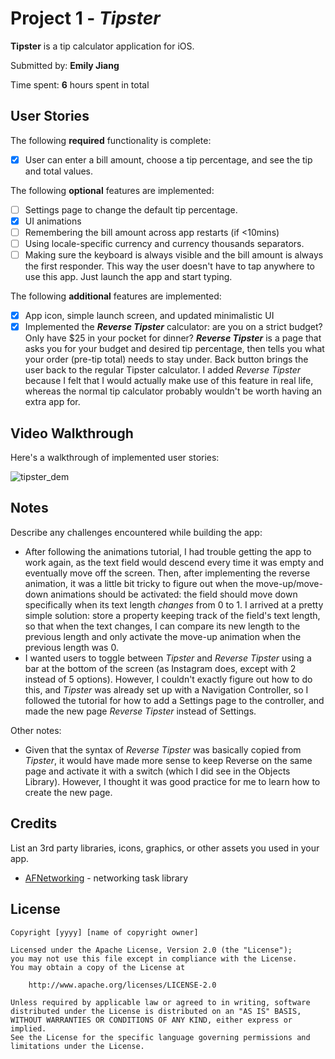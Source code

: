 # Project 1 - *Tipster*

**Tipster** is a tip calculator application for iOS.

Submitted by: **Emily Jiang**

Time spent: **6** hours spent in total

## User Stories

The following **required** functionality is complete:

* [x] User can enter a bill amount, choose a tip percentage, and see the tip and total values.

The following **optional** features are implemented:

* [ ] Settings page to change the default tip percentage.
* [x] UI animations
* [ ] Remembering the bill amount across app restarts (if <10mins)
* [ ] Using locale-specific currency and currency thousands separators.
* [ ] Making sure the keyboard is always visible and the bill amount is always the first responder. This way the user doesn't have to tap anywhere to use this app. Just launch the app and start typing.

The following **additional** features are implemented:

- [x] App icon, simple launch screen, and updated minimalistic UI
- [x] Implemented the ***Reverse Tipster*** calculator: are you on a strict budget? Only have $25 in your pocket for dinner? ***Reverse Tipster*** is a page that asks you for your budget and desired tip percentage, then tells you what your order (pre-tip total) needs to stay under. Back button brings the user back to the regular Tipster calculator. I added *Reverse Tipster* because I felt that I would actually make use of this feature in real life, whereas the normal tip calculator probably wouldn't be worth having an extra app for.

## Video Walkthrough

Here's a walkthrough of implemented user stories:

![tipster_dem](https://user-images.githubusercontent.com/43052066/123021491-31499280-d3a2-11eb-9136-149ddb4b5029.gif)


## Notes
Describe any challenges encountered while building the app:
- After following the animations tutorial, I had trouble getting the app to work again, as the text field would descend every time it was empty and eventually move off the screen. Then, after implementing the reverse animation, it was a little bit tricky to figure out when the move-up/move-down animations should be activated: the field should move down specifically when its text length *changes* from 0 to 1. I arrived at a pretty simple solution: store a property keeping track of the field's text length, so that when the text changes, I can compare its new length to the previous length and only activate the move-up animation when the previous length was 0.
- I wanted users to toggle between *Tipster* and *Reverse Tipster* using a bar at the bottom of the screen (as Instagram does, except with 2 instead of 5 options). However, I couldn't exactly figure out how to do this, and *Tipster* was already set up with a Navigation Controller, so I followed the tutorial for how to add a Settings page to the controller, and made the new page *Reverse Tipster* instead of Settings.

Other notes:
- Given that the syntax of *Reverse Tipster* was basically copied from *Tipster*, it would have made more sense to keep Reverse on the same page and activate it with a switch (which I did see in the Objects Library). However, I thought it was good practice for me to learn how to create the new page.

## Credits

List an 3rd party libraries, icons, graphics, or other assets you used in your app.

- [AFNetworking](https://github.com/AFNetworking/AFNetworking) - networking task library

## License

    Copyright [yyyy] [name of copyright owner]

    Licensed under the Apache License, Version 2.0 (the "License");
    you may not use this file except in compliance with the License.
    You may obtain a copy of the License at

        http://www.apache.org/licenses/LICENSE-2.0

    Unless required by applicable law or agreed to in writing, software
    distributed under the License is distributed on an "AS IS" BASIS,
    WITHOUT WARRANTIES OR CONDITIONS OF ANY KIND, either express or implied.
    See the License for the specific language governing permissions and
    limitations under the License.
